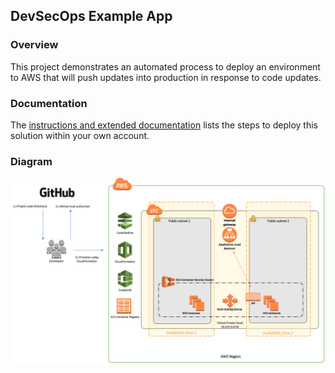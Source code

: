 ## DevSecOps Example App

### Overview

This project demonstrates an automated process to deploy an environment to AWS that will push updates into
production in response to code updates.

### Documentation

The [instructions and extended documentation](https://s3.us-east-2.amazonaws.com/raptor-devops-deployment-us-east-2/docs/index.html) 
lists the steps to deploy this solution within your own account.

### Diagram

![architecture](https://github.com/ICFI/raptor-devops/raw/master/docs/src/docs/images/architecture.png)